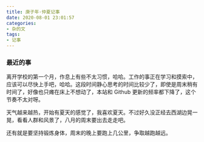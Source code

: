```yaml
---
title: 庚子年·仲夏记事
date: 2020-08-01 23:01:57
categories: 
- 杂的文
tags:
- 记事
---
```

<!-- more -->
### 最近的事

离开学校的第一个月，作息上有些不太习惯，哈哈。工作的事正在学习和摸索中，应该可以尽快上手吧，哈哈。这段时间静心思考的时间比较少了，即使是周末稍有时间了，好像也只瘫在床上不想动了，本站和 Github 更新的频率都下降了，这个节奏不太对呀。

天气越来越热，开始有夏天的感觉了，我喜欢夏天。不过好久没正经去西湖边晃一晃，看看人群和风景了，八月的周末要出去走走吧。

还有就是要坚持锻炼身体，周末的晚上要跑上几公里，争取越跑越远。
